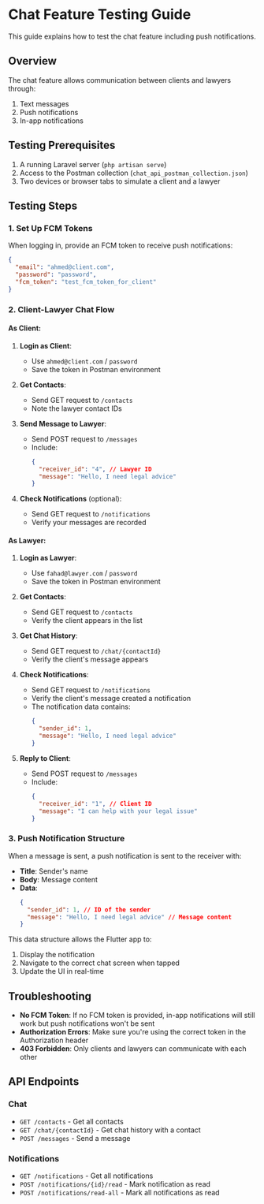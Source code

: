 # Chat Feature Testing Guide

This guide explains how to test the chat feature including push notifications.

## Overview

The chat feature allows communication between clients and lawyers through:
1. Text messages
2. Push notifications
3. In-app notifications

## Testing Prerequisites

1. A running Laravel server (`php artisan serve`)
2. Access to the Postman collection (`chat_api_postman_collection.json`)
3. Two devices or browser tabs to simulate a client and a lawyer

## Testing Steps

### 1. Set Up FCM Tokens

When logging in, provide an FCM token to receive push notifications:

```json
{
  "email": "ahmed@client.com",
  "password": "password",
  "fcm_token": "test_fcm_token_for_client"
}
```

### 2. Client-Lawyer Chat Flow

#### As Client:

1. **Login as Client**:
   - Use `ahmed@client.com` / `password`
   - Save the token in Postman environment

2. **Get Contacts**:
   - Send GET request to `/contacts`
   - Note the lawyer contact IDs

3. **Send Message to Lawyer**:
   - Send POST request to `/messages`
   - Include:
     ```json
     {
       "receiver_id": "4", // Lawyer ID
       "message": "Hello, I need legal advice"
     }
     ```

4. **Check Notifications** (optional):
   - Send GET request to `/notifications`
   - Verify your messages are recorded

#### As Lawyer:

1. **Login as Lawyer**:
   - Use `fahad@lawyer.com` / `password`
   - Save the token in Postman environment

2. **Get Contacts**:
   - Send GET request to `/contacts`
   - Verify the client appears in the list

3. **Get Chat History**:
   - Send GET request to `/chat/{contactId}`
   - Verify the client's message appears

4. **Check Notifications**:
   - Send GET request to `/notifications`
   - Verify the client's message created a notification
   - The notification data contains:
     ```json
     {
       "sender_id": 1,
       "message": "Hello, I need legal advice"
     }
     ```

5. **Reply to Client**:
   - Send POST request to `/messages`
   - Include:
     ```json
     {
       "receiver_id": "1", // Client ID
       "message": "I can help with your legal issue"
     }
     ```

### 3. Push Notification Structure

When a message is sent, a push notification is sent to the receiver with:

- **Title**: Sender's name
- **Body**: Message content
- **Data**:
  ```json
  {
    "sender_id": 1, // ID of the sender
    "message": "Hello, I need legal advice" // Message content
  }
  ```

This data structure allows the Flutter app to:
1. Display the notification
2. Navigate to the correct chat screen when tapped
3. Update the UI in real-time

## Troubleshooting

- **No FCM Token**: If no FCM token is provided, in-app notifications will still work but push notifications won't be sent
- **Authorization Errors**: Make sure you're using the correct token in the Authorization header
- **403 Forbidden**: Only clients and lawyers can communicate with each other

## API Endpoints

### Chat
- `GET /contacts` - Get all contacts
- `GET /chat/{contactId}` - Get chat history with a contact
- `POST /messages` - Send a message

### Notifications
- `GET /notifications` - Get all notifications
- `POST /notifications/{id}/read` - Mark notification as read
- `POST /notifications/read-all` - Mark all notifications as read 